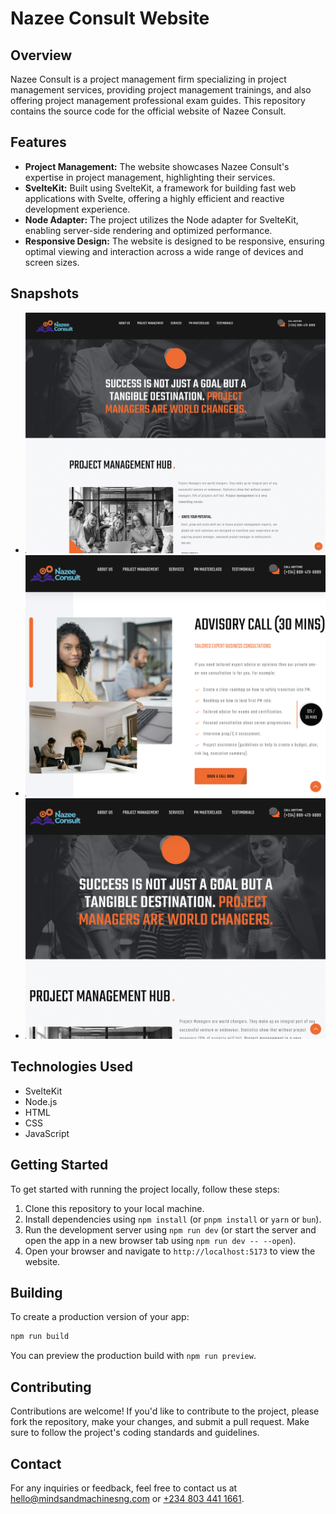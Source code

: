 # Nazee Consult Website

## Overview
Nazee Consult is a project management firm specializing in project management services, providing project management trainings, and also offering project management professional exam guides. This repository contains the source code for the official website of Nazee Consult.

## Features
- **Project Management:** The website showcases Nazee Consult's expertise in project management, highlighting their services.
- **SvelteKit:** Built using SvelteKit, a framework for building fast web applications with Svelte, offering a highly efficient and reactive development experience.
- **Node Adapter:** The project utilizes the Node adapter for SvelteKit, enabling server-side rendering and optimized performance.
- **Responsive Design:** The website is designed to be responsive, ensuring optimal viewing and interaction across a wide range of devices and screen sizes.

## Snapshots
- ![Nazee Consult Website Snapshot 1](snapshots/snapshot-1.png)
- ![Nazee Consult Website Snapshot 2](snapshots/snapshot-2.png)
- ![Nazee Consult Website Snapshot 3](snapshots/snapshot-3.png)

## Technologies Used
- SvelteKit
- Node.js
- HTML
- CSS
- JavaScript

## Getting Started
To get started with running the project locally, follow these steps:
1. Clone this repository to your local machine.
2. Install dependencies using `npm install`  (or `pnpm install` or `yarn` or `bun`).
3. Run the development server using `npm run dev` (or start the server and open the app in a new browser tab using `npm run dev -- --open`).
4. Open your browser and navigate to `http://localhost:5173` to view the website.

## Building

To create a production version of your app:

```bash
npm run build
```
You can preview the production build with `npm run preview`.
## Contributing
Contributions are welcome! If you'd like to contribute to the project, please fork the repository, make your changes, and submit a pull request. Make sure to follow the project's coding standards and guidelines.

## Contact
For any inquiries or feedback, feel free to contact us at [hello@mindsandmachinesng.com](mailto:hello@mindsandmachinesng.com) or [+234 803 441 1661](tel:+2348034411661).
